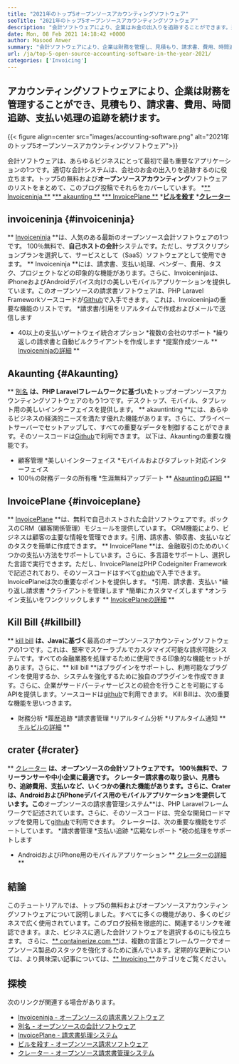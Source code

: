 ```yaml
---
title: "2021年のトップ5オープンソースアカウンティングソフトウェア" 
seoTitle: "2021年のトップ5オープンソースアカウンティングソフトウェア" 
description: "会計ソフトウェアにより、企業はお金の出入りを追跡することができます。適切な請求ソフトウェアを選択し、財務を厳しくグリップします。" 
date: Mon, 08 Feb 2021 14:18:42 +0000
author: Masood Anwer
summary: "会計ソフトウェアにより、企業は財務を管理し、見積もり、請求書、費用、時間追跡、支払いの処理を追跡し続けることができます。" 
url: /ja/top-5-open-source-accounting-software-in-the-year-2021/
categories: ['Invoicing']
---
```


## アカウンティングソフトウェアにより、企業は財務を管理することができ、見積もり、請求書、費用、時間追跡、支払い処理の追跡を続けます。

{{< figure align=center src="images/accounting-software.png" alt="2021年のトップ5オープンソースアカウンティングソフトウェア">}}

会計ソフトウェアは、あらゆるビジネスにとって最初で最も重要なアプリケーションの1つです。適切な会計システムは、会社のお金の出入りを追跡するのに役立ちます。トップ5の無料および**オープンソースアカウンティング**ソフトウェアのリストをまとめて、このブログ投稿でそれらをカバーしています。
  *[** Invoiceninja **][1]
  *[** akaunting **][2]
  *[** InvoicePlane **][3]
  *[**ビルを殺す**][4]
  *[**クレーター**][5]

## invoiceninja {#invoiceninja}
** [Invoiceninja][6] **は、人気のある最新のオープンソース会計ソフトウェアの1つです。 100％無料で、**自己ホストの会計**システムです。ただし、サブスクリプションプランを選択して、サービスとして（SaaS）ソフトウェアとして使用できます。 ** Invoiceninja **には、請求書、支払い処理、ベンダー、費用、タスク、プロジェクトなどの印象的な機能があります。さらに、Invoiceninjaは、iPhoneおよびAndroidデバイス向けの美しいモバイルアプリケーションを提供しています。このオープンソースの請求書ソフトウェアは、PHP Laravel Frameworkソースコードが[Github][7]で入手できます。
これは、Invoiceninjaの重要な機能のリストです。
  *請求書/引用をリアルタイムで作成およびメールで送信します
  * 40以上の支払いゲートウェイ統合オプション
  *複数の会社のサポート
  *繰り返しの請求書と自動ビルクライアントを作成します
  *提案作成ツール
** [Invoiceninjaの詳細][8] **

## Akaunting {#Akaunting}
** [別名][9] **は、PHP Laravelフレームワークに基づいた**トップオープンソースアカウンティングソフトウェアのもう1つです。デスクトップ、モバイル、タブレット用の美しいインターフェイスを提供します。 ** akauntinting **には、あらゆるビジネスの経済的ニーズを満たす優れた機能があります。さらに、プライベートサーバーでセットアップして、すべての重要なデータを制御することができます。そのソースコードは[Github][10]で利用できます。
以下は、Akauntingの重要な機能です。
  * 顧客管理
  *美しいインターフェイス
  *モバイルおよびタブレット対応インターフェイス
  * 100％の財務データの所有権
  *生涯無料アップデート
** [Akauntingの詳細][11] **

## InvoicePlane {#invoiceplane}
** [InvoicePlane][12] **は、無料で自己ホストされた会計ソフトウェアです。ボックスのCRM（顧客関係管理）モジュールを提供しています。 CRM機能により、ビジネスは顧客の主要な情報を管理できます。引用、請求書、領収書、支払いなどのタスクを簡単に作成できます。 ** InvoicePlane **は、金融取引のためのいくつかの支払い方法をサポートしています。さらに、多言語をサポートし、選択した言語で実行できます。ただし、InvoicePlaneはPHP Codeigniter Frameworkで記述されており、そのソースコードはすべて[github][13]で入手できます。
InvoicePlaneは次の重要なポイントを提供します。
  *引用、請求書、支払い
  *繰り返し請求書
  *クライアントを管理します
  *簡単にカスタマイズします
  *オンライン支払いをワンクリックします
** [InvoicePlaneの詳細][14] **

## Kill Bill {#killbill}
** [kill bill][15] **は、Javaに基づく**最高のオープンソースアカウンティングソフトウェアの1つです。これは、堅牢でスケーラブルでカスタマイズ可能な請求可能システムです。すべての金融業務を処理するために使用できる印象的な機能セットがあります。さらに、** kill bill **はプラグインをサポートし、利用可能なプラグインを使用するか、システムを強化するために独自のプラグインを作成できます。さらに、企業がサードパーティサービスとの統合を行うことを可能にするAPIを提供します。ソースコードは[github][16]で利用できます。
Kill Billは、次の重要な機能を思いつきます。
  * 財務分析
  *履歴追跡
  *請求書管理
  *リアルタイム分析
  *リアルタイム通知
** [キルビルの詳細][17] **

## crater {#crater}
** [クレーター][18] **は、オープンソースの会計ソフトウェアです。 100％無料で、フリーランサーや中小企業に最適です。 **クレーター**請求書の取り扱い、見積もり、追跡費用、支払いなど、いくつかの優れた機能があります。さらに、Craterは、AndroidおよびiPhoneデバイス用のモバイルアプリケーションを提供しています。この**オープンソースの請求書管理システム**は、PHP Laravelフレームワークで記述されています。さらに、そのソースコードは、完全な開発ロードマップを使用して[github][19]で利用できます。
クレーターは、次の重要な機能をサポートしています。
  *請求書管理
  *支払い追跡
  *広範なレポート
  *税の処理をサポートします
  * AndroidおよびiPhone用のモバイルアプリケーション
** [クレーターの詳細][20] **

## 結論
このチュートリアルでは、トップ5の無料およびオープンソースアカウンティングソフトウェアについて説明しました。すべてに多くの機能があり、多くのビジネスで広く使用されています。このブログ投稿を徹底的に、関連するリンクを確認できます。また、ビジネスに適した会計ソフトウェアを選択するのにも役立ちます。
さらに、[** containerize.com **][21]は、複数の言語とフレームワークでオープンソース製品のスタックを強化するために進んでいます。定期的な更新については、より興味深い記事については、[** Invoicing **][22]カテゴリをご覧ください。

## 探検
次のリンクが関連する場合があります。
  * [Invoiceninja  - オープンソースの請求書ソフトウェア][23]
  * [別名 - オープンソースの会計ソフトウェア][24]
  * [InvoicePlane  - 請求書処理システム][25]
  * [ビルを殺す - オープンソース請求ソフトウェア][26]
  * [クレーター - オープンソース請求書管理システム][27]

  
[1]: #InvoiceNinja
[2]: #Akaunting
[3]: #InvoicePlane
[4]: #KillBill
[5]: #Crater
[6]: https://products.containerize.com/invoicing/invoiceninja
[7]: https://github.com/invoiceninja/invoiceninja
[8]: https://www.invoiceninja.com
[9]: https://products.containerize.com/invoicing/akaunting
[10]: https://github.com/akaunting/akaunting
[11]: https://akaunting.com
[12]: https://products.containerize.com/invoicing/invoiceplane
[13]: https://github.com/InvoicePlane/InvoicePlane
[14]: https://www.invoiceplane.com
[15]: https://products.containerize.com/invoicing/killbill
[16]: https://github.com/killbill/killbill
[17]: https://killbill.io
[18]: https://products.containerize.com/invoicing/crater
[19]: https://github.com/bytefury/crater
[20]: https://craterapp.com
[21]: https://containerize.com
[22]: https://blog.containerize.com/category/invoicing/
[23]: https://products.containerize.com/invoicing/invoiceninja/
[24]: https://products.containerize.com/invoicing/akaunting/
[25]: https://products.containerize.com/invoicing/invoiceplane/
[26]: https://products.containerize.com/invoicing/killbill/
[27]: https://products.containerize.com/invoicing/crater/
